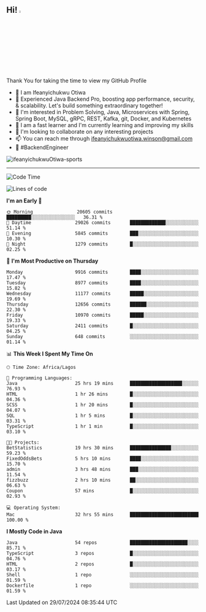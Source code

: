 <!-- BLOG-POST-LIST:START --><!-- BLOG-POST-LIST:END -->

## Hi! <img src="https://media.giphy.com/media/hvRJCLFzcasrR4ia7z/giphy.gif" width="4%"> 

Thank You for taking the time to view my GitHub Profile

- 👋 I am Ifeanyichukwu Otiwa
- 🚀 Experienced Java Backend Pro, boosting app performance, security, & scalability. Let's build something extraordinary together!
- 👀 I'm interested in Problem Solving, Java, Microservices with Spring, Spring Boot, MySQL, gRPC, REST, Kafka, git, Docker, and Kubernetes
- 🌱 I am a fast learner and I'm currently learning and improving my skills
- 💞️ I'm looking to collaborate on any interesting projects
- 📫 You can reach me through ifeanyichukwuotiwa.winson@gmail.com
- 🚀 #BackendEngineer

<p align="left" marginTop="10px"> <img src="https://komarev.com/ghpvc/?username=ifeanyichukwuOtiwa-sports&label=Profile%20views&color=0e75b6&style=for-the-badge" alt="ifeanyichukwuOtiwa-sports" /> </p>

***

<!--START_SECTION:waka-->
![Code Time](http://img.shields.io/badge/Code%20Time-2%2C701%20hrs%2013%20mins-blue)

![Lines of code](https://img.shields.io/badge/From%20Hello%20World%20I%27ve%20Written-13.8%20million%20lines%20of%20code-blue)

**I'm an Early 🐤** 

```text
🌞 Morning                20605 commits       █████████░░░░░░░░░░░░░░░░   36.31 % 
🌆 Daytime                29026 commits       █████████████░░░░░░░░░░░░   51.14 % 
🌃 Evening                5845 commits        ███░░░░░░░░░░░░░░░░░░░░░░   10.30 % 
🌙 Night                  1279 commits        █░░░░░░░░░░░░░░░░░░░░░░░░   02.25 % 
```
📅 **I'm Most Productive on Thursday** 

```text
Monday                   9916 commits        ████░░░░░░░░░░░░░░░░░░░░░   17.47 % 
Tuesday                  8977 commits        ████░░░░░░░░░░░░░░░░░░░░░   15.82 % 
Wednesday                11177 commits       █████░░░░░░░░░░░░░░░░░░░░   19.69 % 
Thursday                 12656 commits       ██████░░░░░░░░░░░░░░░░░░░   22.30 % 
Friday                   10970 commits       █████░░░░░░░░░░░░░░░░░░░░   19.33 % 
Saturday                 2411 commits        █░░░░░░░░░░░░░░░░░░░░░░░░   04.25 % 
Sunday                   648 commits         ░░░░░░░░░░░░░░░░░░░░░░░░░   01.14 % 
```


📊 **This Week I Spent My Time On** 

```text
🕑︎ Time Zone: Africa/Lagos

💬 Programming Languages: 
Java                     25 hrs 19 mins      ███████████████████░░░░░░   76.93 % 
HTML                     1 hr 26 mins        █░░░░░░░░░░░░░░░░░░░░░░░░   04.36 % 
SCSS                     1 hr 20 mins        █░░░░░░░░░░░░░░░░░░░░░░░░   04.07 % 
SQL                      1 hr 5 mins         █░░░░░░░░░░░░░░░░░░░░░░░░   03.31 % 
TypeScript               1 hr 1 min          █░░░░░░░░░░░░░░░░░░░░░░░░   03.10 % 

🐱‍💻 Projects: 
BetStatistics            19 hrs 30 mins      ███████████████░░░░░░░░░░   59.23 % 
FixedOddsBets            5 hrs 10 mins       ████░░░░░░░░░░░░░░░░░░░░░   15.70 % 
admin                    3 hrs 48 mins       ███░░░░░░░░░░░░░░░░░░░░░░   11.54 % 
fizzbuzz                 2 hrs 10 mins       ██░░░░░░░░░░░░░░░░░░░░░░░   06.63 % 
Coupon                   57 mins             █░░░░░░░░░░░░░░░░░░░░░░░░   02.93 % 

💻 Operating System: 
Mac                      32 hrs 55 mins      █████████████████████████   100.00 % 
```

**I Mostly Code in Java** 

```text
Java                     54 repos            █████████████████████░░░░   85.71 % 
TypeScript               3 repos             █░░░░░░░░░░░░░░░░░░░░░░░░   04.76 % 
HTML                     2 repos             █░░░░░░░░░░░░░░░░░░░░░░░░   03.17 % 
Shell                    1 repo              ░░░░░░░░░░░░░░░░░░░░░░░░░   01.59 % 
Dockerfile               1 repo              ░░░░░░░░░░░░░░░░░░░░░░░░░   01.59 % 
```




 Last Updated on 29/07/2024 08:35:44 UTC
<!--END_SECTION:waka-->

<!--
<p align="center">
![trophy](https://github-profile-trophy.vercel.app/?username=ifeanyichukwuOtiwa-sports&theme=onedark) (https://github.com/ryo-ma/github-profile-trophy)
</p>
-->

<!---
ifeanyi-otiwa/ifeanyi-otiwa is a ✨ special ✨ repository because its `README.md` (this file) appears on your GitHub profile.
You can click the Preview link to take a look at your changes.
--->
